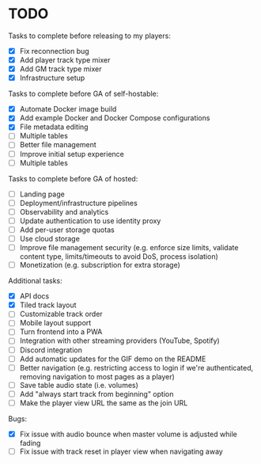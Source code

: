 # TODO

Tasks to complete before releasing to my players:
- [X] Fix reconnection bug
- [X] Add player track type mixer
- [X] Add GM track type mixer
- [X] Infrastructure setup

Tasks to complete before GA of self-hostable:
- [X] Automate Docker image build
- [X] Add example Docker and Docker Compose configurations
- [X] File metadata editing
- [ ] Multiple tables
- [ ] Better file management
- [ ] Improve initial setup experience
- [ ] Multiple tables

Tasks to complete before GA of hosted:
- [ ] Landing page
- [ ] Deployment/infrastructure pipelines
- [ ] Observability and analytics
- [ ] Update authentication to use identity proxy
- [ ] Add per-user storage quotas
- [ ] Use cloud storage
- [ ] Improve file management security (e.g. enforce size limits, validate content type, limits/timeouts to avoid DoS, process isolation)
- [ ] Monetization (e.g. subscription for extra storage)

Additional tasks:
- [X] API docs
- [X] Tiled track layout
- [ ] Customizable track order
- [ ] Mobile layout support
- [ ] Turn frontend into a PWA
- [ ] Integration with other streaming providers (YouTube, Spotify)
- [ ] Discord integration
- [ ] Add automatic updates for the GIF demo on the README
- [ ] Better navigation (e.g. restricting access to login if we're authenticated, removing navigation to most pages as a player)
- [ ] Save table audio state (i.e. volumes)
- [ ] Add "always start track from beginning" option
- [ ] Make the player view URL the same as the join URL

Bugs:
- [X] Fix issue with audio bounce when master volume is adjusted while fading
- [ ] Fix issue with track reset in player view when navigating away
